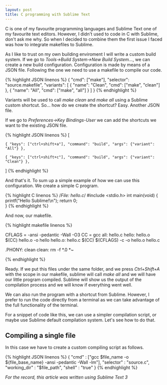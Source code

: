 ```yaml
---
layout: post
title: C programming with Sublime Text
---
```


C is one of my favourite programming languages and Sublime Text one of my favourite text editors. However, I didn't used to code in C with Sublime, don't ask me why. So when I decided to combine them the first issue I faced was how to integrate makefiles to Sublime.

As I like to trust on my own building enviroment I will write a custom build system. If we go to _Tools->Build System->New Build System..._, we can create a new build configuration. Configuration is made by means of a JSON file. Following the one we need to use a makefile to compile our code.

{% highlight JSON linenos %}
{
	"cmd": ["make"],
	"selector": "source.makefile",
	"variants":
	[
		{
			"name": "Clean",
			"cmd": ["make", "clean"]
		},
		{
			"name": "All",
			"cmd": ["make", "all"]
		}
	]
}
{% endhighlight %}

Variants will be used to call _make clean_ and _make all_ using a Sublime custom shortcut. So... how do we create the shortcut? Easy. Another JSON file.

If we go to _Preferences->Key Bindings-User_ we can add the shortcuts we want to the existing JSON file.

{% highlight JSON linenos %}
[

    { "keys": ["ctrl+shift+a"], "command": "build", "args": {"variant": "All"} },

    { "keys": ["ctrl+shift+c"], "command": "build", "args": {"variant": "Clean"} },

]
{% endhighlight %}

And that's it. To sum up a simple example of how we can use this configuration. We create a simple C program.

{% highlight C linenos %}
/*File: hello.c*/
#include <stdio.h>
int main(void)
{
	printf("Hello Sublime!\n");
	return 0;	
}
{% endhighlight %}

And now, our makefile.

{% highlight makefile linenos %}

CFLAGS = -ansi -pedantic -Wall -O3
CC = gcc
all: hello.c
hello: hello.o
	$(CC) hello.o -o hello
hello.o: hello.c
	$(CC) $(CFLAGS) -c -o hello.o hello.c 

.PHONY: clean
clean:
	rm -f *.0 *~

{% endhighlight %}

Ready. If we put this files under the same folder, and we press _Ctrl+Shift+A_ with the scope in our makefile, sublime will call _make all_ and we will have our little program compiled. Sublime will show us the output of the compilation process and we will know if everything went well. 

We can also run the program with a shortcut from Sublime. However, I prefer to run the code directly from a terminal as we can take advantage of the full functionality of the terminal.

For a snippet of code like this, we can use a simpler compilation script, or maybe use Sublime default compilation system. Let's see how to do that.

## Compiling a single file

In this case we have to create a custom compiling script as follows.

{% highlight JSON linenos %}
{
	"cmd" : ["gcc $file_name -o ${file_base_name} -ansi -pedantic -Wall -lm"],
	"selector" : "source.c",
	"working_dir" : "$file_path",
	"shell" : "true"
}
{% endhighlight %}


_For the record, this article was written using Sublime Text 3_
